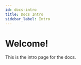 ```yaml
---
id: docs-intro 
title: Docs Intro 
sidebar_label: Intro 
---
```


# Welcome!

This is the intro page for the docs.
